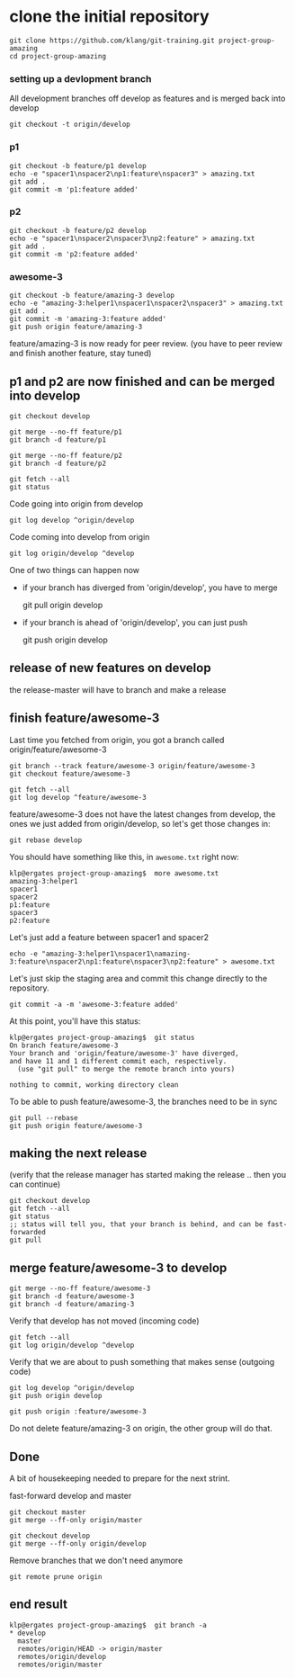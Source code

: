# clone the initial repository

    git clone https://github.com/klang/git-training.git project-group-amazing
    cd project-group-amazing

### setting up a devlopment branch

All development branches off develop as features and is merged back into develop

    git checkout -t origin/develop

### p1 

    git checkout -b feature/p1 develop
    echo -e "spacer1\nspacer2\np1:feature\nspacer3" > amazing.txt
    git add .
    git commit -m 'p1:feature added'

### p2

    git checkout -b feature/p2 develop
    echo -e "spacer1\nspacer2\nspacer3\np2:feature" > amazing.txt
    git add .
    git commit -m 'p2:feature added'

### awesome-3

    git checkout -b feature/amazing-3 develop
    echo -e "amazing-3:helper1\nspacer1\nspacer2\nspacer3" > amazing.txt
    git add .
    git commit -m 'amazing-3:feature added'
    git push origin feature/amazing-3


feature/amazing-3 is now ready for peer review. (you have to peer review and finish another feature, stay tuned)

## p1 and p2 are now finished and can be merged into develop

    git checkout develop

    git merge --no-ff feature/p1
    git branch -d feature/p1
    
    git merge --no-ff feature/p2
    git branch -d feature/p2
    
    git fetch --all
    git status

Code going into origin from develop

    git log develop ^origin/develop

Code coming into develop from origin

    git log origin/develop ^develop

One of two things can happen now

 - if your branch has diverged from 'origin/develop', you have to merge

    git pull origin develop

 - if your branch is ahead of 'origin/develop', you can just push

    git push origin develop

## release of new features on  develop

the release-master will have to branch and make a release

## finish feature/awesome-3

Last time you fetched from origin, you got a branch called origin/feature/awesome-3

    git branch --track feature/awesome-3 origin/feature/awesome-3
    git checkout feature/awesome-3

    git fetch --all
    git log develop ^feature/awesome-3

feature/awesome-3 does not have the latest changes from develop, the ones we just added from origin/develop, so let's get those changes in:

    git rebase develop

You should have something like this, in `awesome.txt` right now:

    klp@ergates project-group-amazing$  more awesome.txt
    amazing-3:helper1
    spacer1
    spacer2
    p1:feature
    spacer3
    p2:feature

Let's just add a feature between spacer1 and spacer2

    echo -e "amazing-3:helper1\nspacer1\namazing-3:feature\nspacer2\np1:feature\nspacer3\np2:feature" > awesome.txt

Let's just skip the staging area and commit this change directly to the repository.

    git commit -a -m 'awesome-3:feature added'

At this point, you'll have this status:

    klp@ergates project-group-amazing$  git status
    On branch feature/awesome-3
    Your branch and 'origin/feature/awesome-3' have diverged,
    and have 11 and 1 different commit each, respectively.
      (use "git pull" to merge the remote branch into yours)
    
    nothing to commit, working directory clean

To be able to push feature/awesome-3, the branches need to be in sync

    git pull --rebase
    git push origin feature/awesome-3

## making the next release

(verify that the release manager has started making the release .. then you can continue)

    git checkout develop
    git fetch --all
    git status
    ;; status will tell you, that your branch is behind, and can be fast-forwarded
    git pull

## merge feature/awesome-3 to develop

    git merge --no-ff feature/awesome-3
    git branch -d feature/awesome-3
    git branch -d feature/amazing-3

Verify that develop has not moved (incoming code)

    git fetch --all
    git log origin/develop ^develop

Verify that we are about to push something that makes sense (outgoing code)

    git log develop ^origin/develop
    git push origin develop

    git push origin :feature/awesome-3

Do not delete feature/amazing-3 on origin, the other group will do that.

## Done

A bit of housekeeping needed to prepare for the next strint.

fast-forward develop and master

    git checkout master
    git merge --ff-only origin/master
    
    git checkout develop
    git merge --ff-only origin/develop

Remove branches that we don't need anymore

    git remote prune origin
    
## end result 

    klp@ergates project-group-amazing$  git branch -a
    * develop
      master
      remotes/origin/HEAD -> origin/master
      remotes/origin/develop
      remotes/origin/master